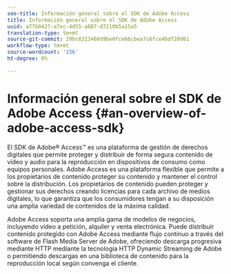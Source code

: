 ```yaml
---
seo-title: Información general sobre el SDK de Adobe Access
title: Información general sobre el SDK de Adobe Access
uuid: a77b0427-a7ec-4d55-a887-d7210b5a15a5
translation-type: tm+mt
source-git-commit: 29bc8323460d9be0fce66cbea7c6fce46df20d61
workflow-type: tm+mt
source-wordcount: '156'
ht-degree: 0%

---
```



# Información general sobre el SDK de Adobe Access {#an-overview-of-adobe-access-sdk}

El SDK de Adobe® Access™ es una plataforma de gestión de derechos digitales que permite proteger y distribuir de forma segura contenido de vídeo y audio para la reproducción en dispositivos de consumo como equipos personales. Adobe Access es una plataforma flexible que permite a los propietarios de contenido proteger su contenido y mantener el control sobre la distribución. Los propietarios de contenido pueden proteger y gestionar sus derechos creando licencias para cada archivo de medios digitales, lo que garantiza que los consumidores tengan a su disposición una amplia variedad de contenidos de la máxima calidad.

Adobe Access soporta una amplia gama de modelos de negocios, incluyendo video a petición, alquiler y venta electrónica. Puede distribuir contenido protegido con Adobe Access mediante flujo continuo a través del software de Flash Media Server de Adobe, ofreciendo descarga progresiva mediante HTTP mediante la tecnología HTTP Dynamic Streaming de Adobe o permitiendo descargas en una biblioteca de contenido para la reproducción local según convenga el cliente.

